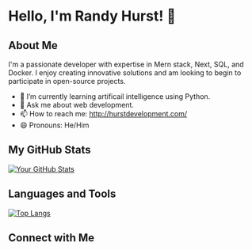 # Hello, I'm Randy Hurst! 👋

## About Me
I'm a passionate developer with expertise in Mern stack, Next, SQL, and Docker. I enjoy creating innovative solutions and am looking to begin to participate in open-source projects.

- 🌱 I’m currently learning artificail intelligence using Python.
- 💬 Ask me about web development.
- 📫 How to reach me: http://hurstdevelopment.com/
- 😄 Pronouns: He/Him

## My GitHub Stats
[![Your GitHub Stats](https://github-readme-stats.vercel.app/api?username=yourusername&show_icons=true&theme=dark)](https://github.com/yourusername)

## Languages and Tools
[![Top Langs](https://github-readme-stats.vercel.app/api/top-langs/?username=yourusername&layout=compact&theme=dark)](https://github.com/yourusername)

## Connect with Me
